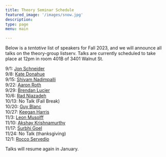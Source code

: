 ```yaml
---
title: Theory Seminar Schedule
featured_image: '/images/snow.jpg'
description:
type: page
menu: main

---
```


Below is a *tentative* list of speakers for Fall 2023, and we will announce all talks on the theory-group listserv.
Talks are currently scheduled to take place at 12pm in room 401B of 3401 Walnut St.
<!-- In markdown, 2 spaces at end of line is for newline, thus the trailing whitespace -->
9/1: [Jon Schneider](https://jschnei.github.io/)  
9/8: [Kate Donahue](https://www.katedonahue.me/)  
9/15: [Shivam Nadimpalli](https://www.cs.columbia.edu/~nadimpalli/)  
9/22: [Aaron Roth](https://www.cis.upenn.edu/~aaroth/)  
9/29: [Brendan Lucier](https://www.microsoft.com/en-us/research/people/brlucier/)  
10/6: [Rad Niazadeh](https://faculty.chicagobooth.edu/rad-niazadeh)  
10/13: No Talk (Fall Break)  
10/20: [Guy Blanc](https://web.stanford.edu/~gblanc/)  
10/27: [Keegan Harris](https://keeganharris.github.io/)  
11/3:  [Leon Musolff](https://www.lmusolff.com/)  
11/10: [Akshay Krishnamurthy](https://people.cs.umass.edu/~akshay/)  
11/17: [Surbhi Goel](https://www.surbhigoel.com/)   
11/24: No Talk (thanksgiving)  
12/1: [Rocco Servedio](https://www.cs.columbia.edu/~rocco/)  

Talks will resume again in January.
